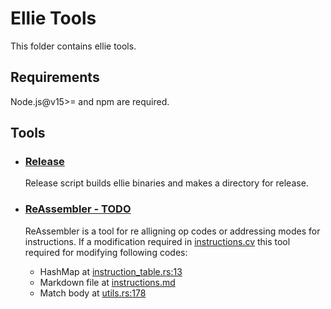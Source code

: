 # Ellie Tools
This folder contains ellie tools. 

## Requirements
Node.js@v15>= and npm are required.


## Tools

- ### [Release](./release.js)
    Release script builds ellie binaries and makes a directory for release.

- ### [ReAssembler - TODO](./reassembler.js)
    ReAssembler is a tool for re alligning op codes or addressing modes for instructions. If a modification required in [instructions.cv](../bytecode/instructions.csv) this tool required for modifying following codes: 
    
    * HashMap at [instruction_table.rs:13](../bytecode/src/instruction_table.rs:13)
    * Markdown file at [instructions.md](../bytecode/instructions.md)
    * Match body at [utils.rs:178](../vm/src/utils.rs:178)
